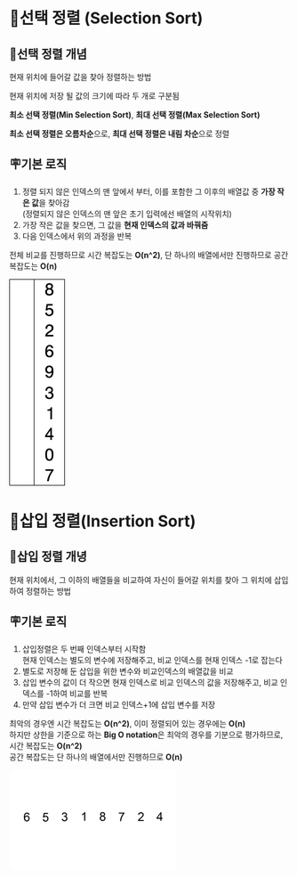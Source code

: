 # 🔑선택 정렬 (Selection Sort)



## 🎇선택 정렬 개념
현재 위치에 들어갈 값을 찾아 정렬하는 방법  

현재 위치에 저장 될 값의 크기에 따라 두 개로 구분됨  

**최소 선택 정렬(Min Selection Sort)**, **최대 선택 정렬(Max Selection Sort)**  

**최소 선택 정렬은 오름차순**으로, **최대 선택 정렬은 내림 차순**으로 정렬  

## 🪧기본 로직

1. 정렬 되지 않은 인덱스의 맨 앞에서 부터, 이를 포함한 그 이후의 배열값 중 **가장 작은 값**을 찾아감  
(정렬되지 않은 인덱스의 맨 앞은 초기 입력에선 배열의 시작위치)
2. 가장 작은 값을 찾으면, 그 값을 **현재 인덱스의 값과 바꿔줌**
3. 다음 인덱스에서 위의 과정을 반복  

전체 비교를 진행하므로 시간 복잡도는 **O(n^2)**, 단 하나의 배열에서만 진행하므로 공간복잡도는 **O(n)**  

![](./img/selection.gif)  


# 🔑삽입 정렬(Insertion Sort)



## 🎇삽입 정렬 개녕
현재 위치에서, 그 이하의 배열들을 비교하여 자신이 들어갈 위치를 찾아 그 위치에 삽입하여 정렬하는 방법  

## 🪧기본 로직

1. 삽입정렬은 두 번째 인덱스부터 시작함  
현재 인덱스는 별도의 변수에 저장해주고, 비교 인덱스를 현재 인덱스 -1로 잡는다
2. 별도로 저장해 둔 삽입을 위한 변수와 비교인덱스의 배열값을 비교
3. 삽입 변수의 값이 더 작으면 현재 인덱스로 비교 인덱스의 값을 저장해주고, 비교 인덱스를 -1하여 비교를 반복
4. 만약 삽입 변수가 더 크면 비교 인덱스+1에 삽입 변수를 저장  

최악의 경우엔 시간 복잡도는 **O(n^2)**, 이미 정렬되어 있는 경우에는 **O(n)**  
하지만 상한을 기준으로 하는 **Big O notation**은 최악의 경우를 기분으로 평가하므로, 시간 복잡도는 **O(n^2)**  
공간 복잡도는 단 하나의 배열에서만 진행하므로 **O(n)**  

![](./img/insertion.gif)  


